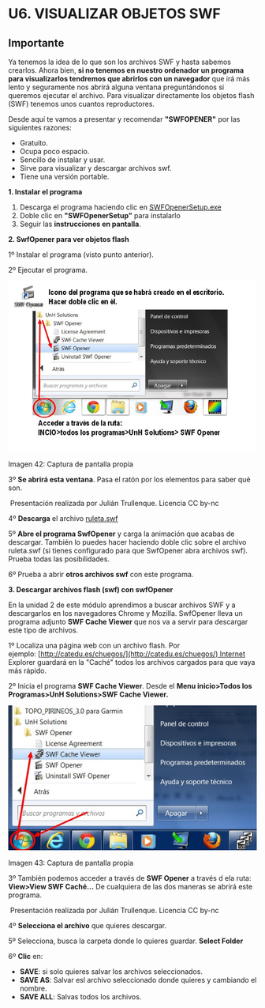 # U6. VISUALIZAR OBJETOS SWF

## Importante

Ya tenemos la idea de lo que son los archivos SWF y hasta sabemos crearlos. Ahora bien, **si no tenemos en nuestro ordenador un programa para visualizarlos tendremos que abrirlos con un navegador** que irá más lento y seguramente nos abrirá alguna ventana preguntándonos si queremos ejecutar el archivo. Para visualizar directamente los objetos flash (SWF) tenemos unos cuantos reproductores.

Desde aquí te vamos a presentar y recomendar **"SWFOPENER"** por las siguientes razones:

*   Gratuito.
*   Ocupa poco espacio.
*   Sencillo de instalar y usar.
*   Sirve para visualizar y descargar archivos swf.
*   Tiene una versión portable.

**1\. Instalar el programa**

1.  Descarga el programa haciendo clic en [SWFOpenerSetup.exe](http://aularagon.catedu.es/materialesaularagon2013/imagen/SWFOpenerSetup.exe)
2.  Doble clic en **"SWFOpenerSetup"** para instalarlo
3.  Seguir las **instrucciones en pantalla**.

**2\. SwfOpener para ver objetos flash**

1º Instalar el programa (visto punto anterior).

2º Ejecutar el programa.


![](img/opener.jpg "Ejecutar SwfOpener")


Imagen 42: Captura de pantalla propia

3º **Se abrirá esta ventana**. Pasa el ratón por los elementos para saber qué son.

 Presentación realizada por Julián Trullenque. Licencia CC by-nc

4º **Descarga** el archivo [ruleta.swf](http://aularagon.catedu.es/materialesaularagon2013/imagen/ruleta.swf)

5º **Abre el programa SwfOpener** y carga la animación que acabas de descargar. También lo puedes hacer haciendo doble clic sobre el archivo ruleta.swf (si tienes configurado para que SwfOpener abra archivos swf). Prueba todas las posibilidades.

6º Prueba a abrir **otros archivos swf** con este programa.

**3\. Descargar archivos flash (swf) con swfOpener**

En la unidad 2 de este módulo aprendimos a buscar archivos SWF y a descargarlos en los navegadores Chrome y Mozilla. SwfOpener lleva un programa adjunto **SWF Cache Viewer** que nos va a servir para descargar este tipo de archivos.

1º Localiza una página web con un archivo flash. Por ejemplo: [http://catedu.es/chuegos/](http://catedu.es/chuegos/) Internet Explorer guardará en la "Caché" todos los archivos cargados para que vaya más rápido.

2º Inicia el programa **SWF Cache Viewer**. Desde el **Menu inicio>Todos los Programas>UnH Solutions>SWF Cache Viewer.**


![](img/opener3.jpg "Abrir SWF Cache Viewer")


Imagen 43: Captura de pantalla propia

3º También podemos acceder a través de **SWF Opener** a través d ela ruta: **View>View SWF Caché...** De cualquiera de las dos maneras se abrirá este programa.

 Presentación realizada por Julián Trullenque. Licencia CC by-nc

4º **Selecciona el archivo** que quieres descargar.

5º Selecciona, busca la carpeta donde lo quieres guardar. **Select Folder**

6º **Clic** en:

*   **SAVE**: si solo quieres salvar los archivos seleccionados.
*   **SAVE AS**: Salvar esl archivo seleccionado donde quieres y cambiando el nombre.
*   **SAVE ALL**: Salvas todos los archivos.

